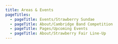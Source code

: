 ```yaml
---
title: Areas & Events
pageTitles:
  - pageTitle: Events/Strawberry Sundae
  - pageTitle: About/Cambridge Band Competition
  - pageTitle: Pages/Upcoming Events
  - pageTitle: About/Strawberry Fair Line-Up
---
```


